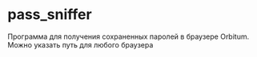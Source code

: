 # pass_sniffer
Программа для получения сохраненных паролей в браузере Orbitum. Можно указать путь для любого браузера
